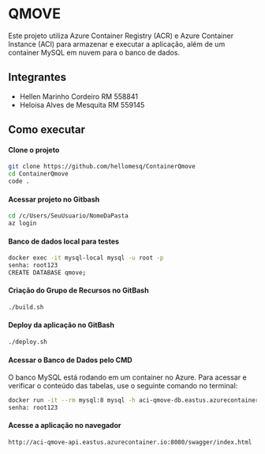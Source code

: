 
# QMOVE 

Este projeto utiliza Azure Container Registry (ACR) e Azure Container Instance (ACI) para armazenar e executar a aplicação, além de um container MySQL em nuvem para o banco de dados.

## Integrantes

- Hellen Marinho Cordeiro RM 558841
- Heloisa Alves de Mesquita RM 559145

## Como executar 

#### Clone o projeto
```bash
git clone https://github.com/hellomesq/ContainerQmove
cd ContainerQmove
code .
```
#### Acessar projeto no Gitbash
```bash
cd /c/Users/SeuUsuario/NomeDaPasta
az login
```
#### Banco de dados local para testes 
```bash
docker exec -it mysql-local mysql -u root -p
senha: root123
CREATE DATABASE qmove;
```
#### Criação do Grupo de Recursos no GitBash
```bash
./build.sh
```
#### Deploy da aplicação no GitBash
```bash
./deploy.sh
```
#### Acessar o Banco de Dados pelo CMD
O banco MySQL está rodando em um container no Azure. Para acessar e verificar o conteúdo das tabelas, use o seguinte comando no terminal:
```bash
docker run -it --rm mysql:8 mysql -h aci-qmove-db.eastus.azurecontainer.io -P 3306 -u root -p
senha: root123
```
#### Acesse a aplicação no navegador
```bash
http://aci-qmove-api.eastus.azurecontainer.io:8080/swagger/index.html 
```


